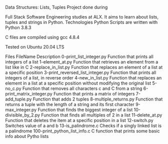 Data Structures: Lists, Tuples
Project done during

Full Stack Software Engineering studies at ALX.
It aims to learn about lists, tuples and strings in Python.
Technologies
Python Scripts are written with Python 3.8.3

C files are compiled using gcc 4.8.4

Tested on Ubuntu 20.04 LTS

Files
FileName Description
0-print_list_integer.py
Function that prints all integers of a list
1-element_at.py
Function that retrieves an element from a list like in C
2-replace_in_list.py
Function that replaces an element of a list at a specific position
3-print_reversed_list_integer.py
Function that prints all integers of a list, in reverse order
4-new_in_list.py
Function that replaces an element in a list at a specific position without modifying the original list
5-no_c.py
Function that removes all characters c and C from a string
6-print_matrix_integer.py
Function that prints a matrix of integers
7-add_tuple.py
Function that adds 2 tuples
8-multiple_returns.py
Function that returns a tuple with the length of a string and its first character
9-max_integer.py
Function that finds the biggest integer of a list
10-divisible_by_2.py
Function that finds all multiples of 2 in a list
11-delete_at.py
Function that deletes the item at a specific position in a list
12-switch.py
Switches value of a and b
13-is_palindrome.c
Checks if a singly linked list is a palindrome
100-print_python_list_info.c
C function that prints some basic info about Pytho lists
